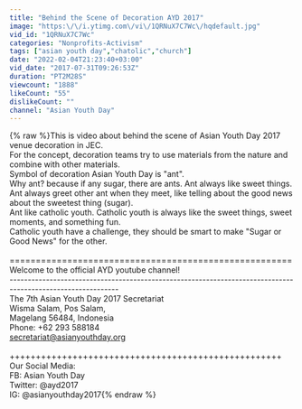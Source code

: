 ```yaml
---
title: "Behind the Scene of Decoration AYD 2017"
image: "https:\/\/i.ytimg.com\/vi\/1QRNuX7C7Wc\/hqdefault.jpg"
vid_id: "1QRNuX7C7Wc"
categories: "Nonprofits-Activism"
tags: ["asian youth day","chatolic","church"]
date: "2022-02-04T21:23:40+03:00"
vid_date: "2017-07-31T09:26:53Z"
duration: "PT2M28S"
viewcount: "1888"
likeCount: "55"
dislikeCount: ""
channel: "Asian Youth Day"
---
```

{% raw %}This is video about behind the scene of Asian Youth Day 2017 venue decoration in JEC.<br />For the concept, decoration teams try to use materials from the nature and combine with other materials.<br />Symbol of decoration Asian Youth Day is &quot;ant&quot;. <br />Why ant? because if any sugar, there are ants. Ant always like sweet things. Ant always greet other ant when they meet, like telling about the good news about the sweetest thing (sugar).<br />Ant like catholic youth. Catholic youth is always like the sweet things, sweet moments, and something fun. <br />Catholic youth have a challenge, they should be smart to make &quot;Sugar or Good News&quot; for the other. <br /><br />======================================================<br />Welcome to the official AYD youtube channel! <br />------------------------------------------------------------------------------------------------------------<br />The 7th Asian Youth Day 2017 Secretariat <br />Wisma Salam, Pos Salam,<br />Magelang 56484, Indonesia<br />Phone: +62 293 588184<br />secretariat@asianyouthday.org<br /><br />++++++++++++++++++++++++++++++++++++++++++++++++++++<br />Our Social Media:<br />FB: Asian Youth Day<br />Twitter: @ayd2017<br />IG: @asianyouthday2017{% endraw %}
